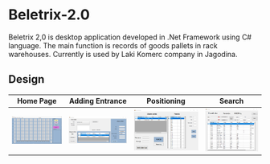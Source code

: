 # Beletrix-2.0
Beletrix 2,0 is desktop application developed in .Net Framework using C# language. The main function is records of goods pallets in rack warehouses. Currently is used by Laki Komerc company in Jagodina.

## Design

Home Page                  |  Adding Entrance           |  Positioning              |  Search
:-------------------------:|:-------------------------:|:-------------------------: |:-------------------------:
<img src="slika41.png" alt="Home" width="300">  |  <img src="slika95.png" alt="Stars" width="300"> | <img src="slika47.png" alt="Forks" width="300"> | <img src="slika51.png" alt="Forks" width="300">
